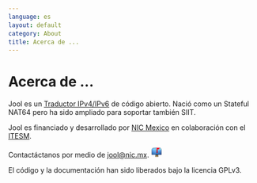 ```yaml
---
language: es
layout: default
category: About
title: Acerca de ...
---
```


# Acerca de ...


Jool es un [Traductor IPv4/IPv6](intro-nat64.html) de código abierto. Nació como un Stateful NAT64 pero ha sido ampliado para soportar también SIIT.

Jool es financiado y desarrollado por [NIC Mexico](http://nicmexico.mx/) en colaboración con el [ITESM](http://www.itesm.mx/).


Contactáctanos por medio de [jool@nic.mx](mailto:jool@nic.mx). ![mailbox](../images/mailbox.png)



El código y la documentación han sido liberados bajo la licencia GPLv3.


